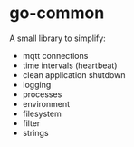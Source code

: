 # go-common

A small library to simplify:

- mqtt connections
- time intervals (heartbeat)
- clean application shutdown
- logging
- processes
- environment
- filesystem
- filter
- strings
